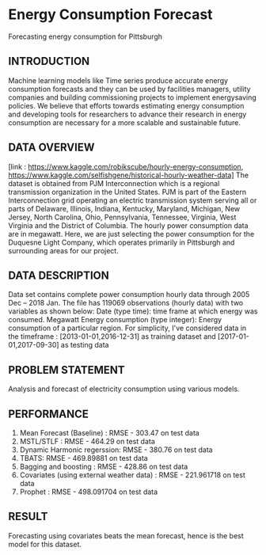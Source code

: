 # Energy Consumption Forecast
Forecasting energy consumption for Pittsburgh

## INTRODUCTION
Machine learning models like Time series produce accurate energy consumption forecasts and they can be
used by facilities managers, utility companies and building commissioning projects to implement energysaving policies. We believe that efforts towards estimating energy consumption and developing tools for
researchers to advance their research in energy consumption are necessary for a more scalable and
sustainable future.

## DATA OVERVIEW
[link : https://www.kaggle.com/robikscube/hourly-energy-consumption, https://www.kaggle.com/selfishgene/historical-hourly-weather-data]
The dataset is obtained from PJM Interconnection which is a regional transmission organization in the
United States. PJM is part of the Eastern Interconnection grid operating an electric transmission system
serving all or parts of Delaware, Illinois, Indiana, Kentucky, Maryland, Michigan, New Jersey, North
Carolina, Ohio, Pennsylvania, Tennessee, Virginia, West Virginia and the District of Columbia. The
hourly power consumption data are in megawatt. Here, we are just selecting the power consumption for
the Duquesne Light Company, which operates primarily in Pittsburgh and surrounding areas for our
project.

## DATA DESCRIPTION
Data set contains complete power consumption hourly data through 2005 Dec – 2018 Jan. The file has
119069 observations (hourly data) with two variables as shown below:
Date (type time): time frame at which energy was consumed.
Megawatt Energy consumption (type integer): Energy consumption of a particular region.
For simplicity, I've considered data in the timeframe : [2013-01-01,2016-12-31] as training dataset and [2017-01-01,2017-09-30] as testing data

## PROBLEM STATEMENT 
Analysis and forecast of electricity consumption using various models.

## PERFORMANCE
1. Mean Forecast (Baseline) : RMSE - 303.47 on test data
2. MSTL/STLF : RMSE - 464.29 on test data
3. Dynamic Harmonic regerssion: RMSE - 380.76 on test data
4. TBATS: RMSE - 469.89881 on test data
5. Bagging and boosting : RMSE - 428.86 on test data
6. Covariates (using external weather data) : RMSE - 221.961718 on test data
7. Prophet : RMSE - 498.091704 on test data

## RESULT
Forecasting using covariates beats the mean forecast, hence is the best model for this dataset.

